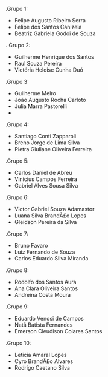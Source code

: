 .Grupo 1:
- Felipe Augusto Ribeiro Serra
- Felipe dos Santos Canizela
- Beatriz Gabriela Godoi de Souza

. Grupo 2:
- Guilherme Henrique dos Santos
- Raul Souza Pereira
- Victória Heloise Cunha Duó
 
.Grupo 3:
- Guilherme Melro
- João Augusto Rocha Carloto
- Julia Marra Pastorelli
- 
.Grupo 4:
- Santiago Conti Zapparoli
- Breno Jorge de Lima Silva
- Pietra Giuliane Oliveira Ferreira
 
.Grupo 5:
- Carlos Daniel de Abreu
- Vinicius Campos Ferreira
- Gabriel Alves Sousa Silva
 
.Grupo 6:
- Victor Gabriel Souza Adamastor
- Luana Silva BrandÃ£o Lopes
- Gleidson Pereira da Silva
 
.Grupo 7:
- Bruno Favaro
- Luiz Fernando de Souza
- Carlos Eduardo Silva Miranda
 
.Grupo 8:
- Rodolfo dos Santos Aura
- Ana Clara Oliveira Santos
- Andreina Costa Moura
 
.Grupo 9:
- Eduardo Venosi de Campos
- Natã Batista Fernandes
- Emerson Cleudison Colares Santos
 
.Grupo 10:
- Leticia Amaral Lopes
- Cyro BrandÃ£o Alvares
- Rodrigo Caetano Silva